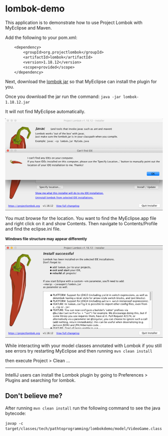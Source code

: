 # lombok-demo

This application is to demonstrate how to use Project Lombok with MyEclipse and Maven.

Add the following to your pom.xml:

```
	<dependency>
		<groupId>org.projectlombok</groupId>
		<artifactId>lombok</artifactId>
		<version>1.18.12</version>
		<scope>provided</scope>
	</dependency>
```

Next, download the [lombok jar](https://repo1.maven.org/maven2/org/projectlombok/lombok/1.18.12/) so that MyEclipse can install the plugin for you. 

Once you download the jar run the command: `java -jar lombok-1.18.12.jar`

It will not find MyEclipse automatically.

![alt text](src/main/resources/Installer1.png)

You must browse for the location. You want to find the MyEclipse.app file and right click on it and show Contents. Then navigate to Contents/Profile and find the eclipse.ini file.

<small>**Windows file structure may appear differently**</small>

![alt text](src/main/resources/Installer2.png)

While interacting with your model classes annotated with Lombok if you still see errors try restarting MyEclipse and then running 
`mvn clean install`

then execute Project > Clean ...

___
IntelliJ users can install the Lombok plugin by going to Preferences > Plugins and searching for lombok.


## Don't believe me?

After running `mvn clean install` run the following command to see the java bytecode:

`javap -c target/classes/tech/pathtoprogramming/lombokdemo/model/VideoGame.class`



